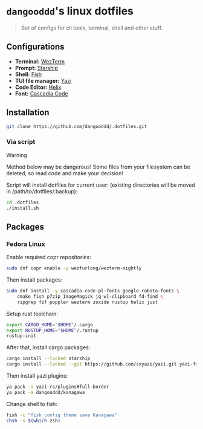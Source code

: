 # `dangooddd`'s linux dotfiles
> Set of configs for cli tools, terminal, shell and other stuff.


## Configurations 
* **Terminal:** [WezTerm](https://github.com/wez/wezterm)
* **Prompt:** [Starship](https://github.com/starship/starship)
* **Shell:** [Fish](https://github.com/fish-shell/fish-shell)
* **TUI file manager:** [Yazi](https://github.com/sxyazi/yazi)
* **Code Editor:** [Helix](https://github.com/helix-editor/helix)
* **Font:** [Cascadia Code](https://github.com/microsoft/cascadia-code)


## Installation

```bash
git clone https://github.com/dangooddd/.dotfiles.git
```

### Via script
> [!Warning]
> Method below may be dangerous! Some files from your filesystem can be deleted, so read code and make your decision!

Script will install dotfiles for current user: 
(existing directories will be moved in /path/to/dotfiles/.backup):
```bash
cd .dotfiles
./install.sh
```


## Packages

### Fedora Linux

Enable required copr repositories:
```bash 
sudo dnf copr enable -y wezfurlong/wezterm-nightly
```

Then install packages:
```bash
sudo dnf install -y cascadia-code-pl-fonts google-roboto-fonts \
    cmake fish p7zip ImageMagick jq wl-clipboard fd-find \
    ripgrep fzf poppler wezterm zoxide rustup helix just
```

Setup rust toolchain:
```bash
export CARGO_HOME="$HOME"/.cargo
export RUSTUP_HOME="$HOME"/.rustup
rustup-init
```

After that, install cargo packages:
```bash
cargo install --locked starship
cargo install --locked --git https://github.com/sxyazi/yazi.git yazi-fm yazi-cli
```

Then install yazi plugins:
```bash
ya pack -a yazi-rs/plugins#full-border
ya pack -a dangooddd/kanagawa
```

Change shell to fish:
```bash
fish -c "fish_config theme save Kanagawa"
chsh -s $(which zsh)
```
